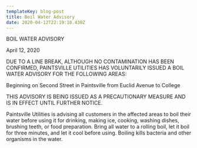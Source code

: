 ```yaml
---
templateKey: blog-post
title: Boil Water Advisory
date: 2020-04-12T22:19:18.430Z
---
```

BOIL WATER ADVISORY  

April 12, 2020

DUE TO A LINE BREAK, ALTHOUGH NO CONTAMINATION HAS BEEN CONFIRMED, PAINTSVILLE UTILITIES HAS VOLUNTARILY ISSUED A BOIL WATER ADVISORY FOR THE FOLLOWING AREAS:

Beginning on Second Street in Paintsville from Euclid Avenue to College 

THIS ADVISORY IS BEING ISSUED AS A PRECAUTIONARY MEASURE AND IS IN EFFECT UNTIL FURTHER NOTICE.

Paintsville Utilities is advising all customers in the affected areas to boil their water before using it for drinking, making ice, cooking, washing dishes, brushing teeth, or food preparation. Bring all water to a rolling boil, let it boil for three minutes, and let it cool before using. Boiling kills bacteria and other organisms in the water.
